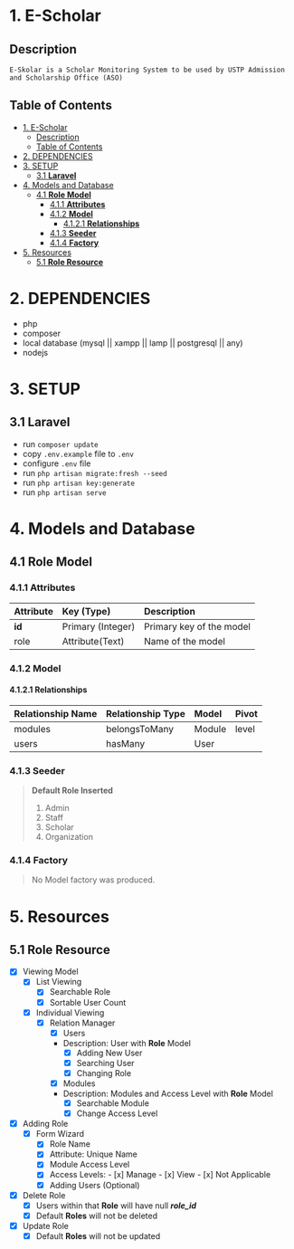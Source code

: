 
# 1. E-Scholar

## Description

    E-Skolar is a Scholar Monitoring System to be used by USTP Admission and Scholarship Office (ASO)

## Table of Contents

- [1. E-Scholar](#1-e-scholar)
  - [Description](#description)
  - [Table of Contents](#table-of-contents)
- [2. DEPENDENCIES](#2-dependencies)
- [3. SETUP](#3-setup)
  - [3.1 **Laravel**](#31-laravel)
- [4. Models and Database](#4-models-and-database)
  - [4.1 **Role Model**](#41-role-model)
    - [4.1.1 **Attributes**](#411-attributes)
    - [4.1.2 **Model**](#412-model)
      - [4.1.2.1 **Relationships**](#4121-relationships)
    - [4.1.3 **Seeder**](#413-seeder)
    - [4.1.4 **Factory**](#414-factory)
- [5. Resources](#5-resources)
  - [5.1 **Role Resource**](#51-role-resource)

# 2. DEPENDENCIES

- php
- composer
- local database (mysql || xampp || lamp || postgresql || any)
- nodejs

# 3. SETUP

## 3.1 **Laravel**

- run ``` composer update ```
- copy ``` .env.example ``` file to ``` .env ```
- configure ``` .env ``` file
- run ``` php artisan migrate:fresh --seed ```
- run ``` php artisan key:generate ```
- run ``` php artisan serve ```

# 4. Models and Database

## 4.1 **Role Model**
  
### 4.1.1 **Attributes**

| Attribute      | Key (Type) | Description |
| :--- | :--- | :--- |
| **id**      | Primary (Integer) | Primary key of the model
| role   | Attribute(Text) | Name of the model

### 4.1.2 **Model**

#### 4.1.2.1 **Relationships**

| Relationship Name      | Relationship Type | Model | Pivot |
| :--- | :--- | :--- | :--- |
| modules      | belongsToMany | Module | level
| users   | hasMany | User

### 4.1.3 **Seeder**

> **Default Role Inserted**
>
>  1. Admin
>  2. Staff
>  3. Scholar
>  4. Organization
  
### 4.1.4 **Factory**

> No Model factory was produced.

# 5. Resources

## 5.1 **Role Resource**

- [x] Viewing Model
  - [x] List Viewing
    - [x] Searchable Role
    - [x] Sortable User Count
  - [x] Individual Viewing
    - [x] Relation Manager
      - [x] Users
      - Description: User with **Role** Model
        - [x] Adding New User
        - [x] Searching User
        - [x] Changing Role
      - [x] Modules
      - Description: Modules and Access Level with **Role** Model
        - [x] Searchable Module
        - [x] Change Access Level
- [x] Adding Role
  - [x] Form Wizard
    - [x]  Role Name
      - [x] Attribute: Unique Name
    - [x]  Module Access Level
      - [x]  Access Levels:
        - [x]  Manage
        - [x]  View
        - [x]  Not Applicable
    - [x]  Adding Users (Optional)
- [x] Delete Role
  - [x] Users within that **Role** will have null ***role_id***
  - [x] Default **Roles** will not be deleted
- [x] Update Role
  - [x] Default **Roles** will not be updated
